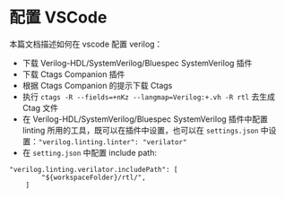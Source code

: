 # 配置 VSCode 
本篇文档描述如何在 vscode 配置 verilog：
- 下载 Verilog-HDL/SystemVerilog/Bluespec SystemVerilog 插件
- 下载 Ctags Companion 插件
- 根据 Ctags Companion 的提示下载 Ctags
- 执行 `ctags -R --fields=+nKz --langmap=Verilog:+.vh -R rtl` 去生成 Ctag 文件
- 在 Verilog-HDL/SystemVerilog/Bluespec SystemVerilog 插件中配置 linting 所用的工具，既可以在插件中设置，也可以在 `settings.json` 中设置：`"verilog.linting.linter": "verilator"`
- 在 `setting.json` 中配置 include path: 
```
"verilog.linting.verilator.includePath": [
        "${workspaceFolder}/rtl/",
    ]
```